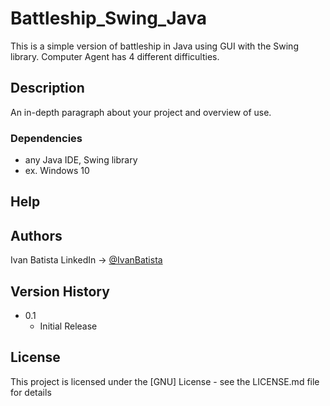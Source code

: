 # Battleship_Swing_Java
This is a simple version of battleship in Java using GUI with the Swing library. Computer Agent has 4 different difficulties. 

## Description

An in-depth paragraph about your project and overview of use.


### Dependencies

* any Java IDE, Swing library
* ex. Windows 10

## Help



## Authors
Ivan Batista
LinkedIn -> [@IvanBatista](https://www.linkedin.com/in/ivan-penedo-22081999-true/)

## Version History

* 0.1
    * Initial Release

## License

This project is licensed under the [GNU] License - see the LICENSE.md file for details
